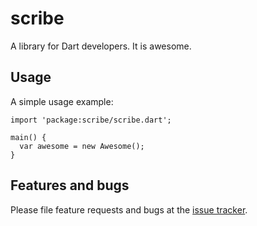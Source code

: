 # scribe

A library for Dart developers. It is awesome.

## Usage

A simple usage example:

    import 'package:scribe/scribe.dart';

    main() {
      var awesome = new Awesome();
    }

## Features and bugs

Please file feature requests and bugs at the [issue tracker][tracker].

[tracker]: http://example.com/issues/replaceme
